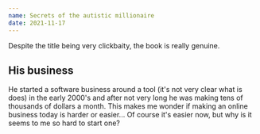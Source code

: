 ```yaml
---
name: Secrets of the autistic millionaire
date: 2021-11-17
---
```


Despite the title being very clickbaity, the book is really genuine.

## His business
He started a software business around a tool (it's not very clear what is does) in the early 2000's and after not very long he was making tens of thousands of dollars a month.
This makes me wonder if making an online business today is harder or easier... Of course it's easier now, but why is it seems to me so hard to start one?